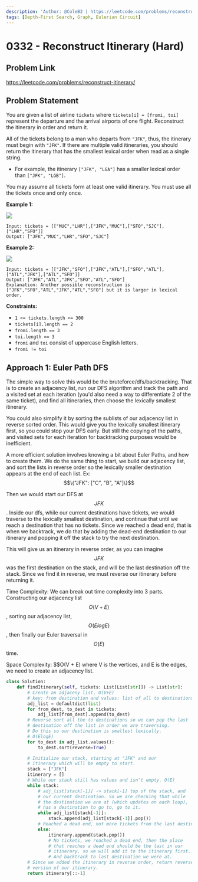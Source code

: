 ```yaml
---
description: 'Author: @ColeB2 | https://leetcode.com/problems/reconstruct-itinerary/'
tags: [Depth-First Search, Graph, Eulerian Circuit]
---
```


# 0332 - Reconstruct Itinerary (Hard)

## Problem Link

https://leetcode.com/problems/reconstruct-itinerary/

## Problem Statement

You are given a list of airline `tickets` where `tickets[i] = [fromi, toi]` represent the departure and the arrival airports of one flight. Reconstruct the itinerary in order and return it.

All of the tickets belong to a man who departs from `"JFK"`, thus, the itinerary must begin with `"JFK"`. If there are multiple valid itineraries, you should return the itinerary that has the smallest lexical order when read as a single string.

- For example, the itinerary `["JFK", "LGA"]` has a smaller lexical order than `["JFK", "LGB"]`.

You may assume all tickets form at least one valid itinerary. You must use all the tickets once and only once.

**Example 1:**

![](https://assets.leetcode.com/uploads/2021/03/14/itinerary1-graph.jpg)

```
Input: tickets = [["MUC","LHR"],["JFK","MUC"],["SFO","SJC"],["LHR","SFO"]]
Output: ["JFK","MUC","LHR","SFO","SJC"]
```

**Example 2:**

![](https://assets.leetcode.com/uploads/2021/03/14/itinerary2-graph.jpg)

```
Input: tickets = [["JFK","SFO"],["JFK","ATL"],["SFO","ATL"],["ATL","JFK"],["ATL","SFO"]]
Output: ["JFK","ATL","JFK","SFO","ATL","SFO"]
Explanation: Another possible reconstruction is ["JFK","SFO","ATL","JFK","ATL","SFO"] but it is larger in lexical order.
```

**Constraints:**

- `1 <= tickets.length <= 300`
- `tickets[i].length == 2`
- `fromi.length == 3`
- `toi.length == 3`
- `fromi` and `toi` consist of uppercase English letters.
- `fromi != toi`

## Approach 1: Euler Path DFS

The simple way to solve this would be the bruteforce/dfs/backtracking. That is to create an adjacency list, run our DFS algorithm and track the path and a visited set at each iteration (you'd also need a way to differentiate 2 of the same ticket), and find all itineraries, then choose the lexically smallest itinerary.

You could also simplify it by sorting the sublists of our adjacency list in reverse sorted order. This would give you the lexically smallest itinerary first, so you could stop your DFS early. But still the copying of the paths, and visited sets for each iteration for backtracking purposes would be inefficient.

A more efficient solution involves knowing a bit about Euler Paths, and how to create them. We do the same thing to start, we build our adjacency list, and sort the lists in reverse order so the lexically smaller destination appears at the end of each list. Ex: $$\{"JFK": ["C", "B", "A"]\}$$

Then we would start our DFS at $$JFK$$. Inside our dfs, while our current destinations have tickets, we would traverse to the lexically smallest destination, and continue that until we reach a destination that has no tickets. Since we reached a dead end, that is when we backtrack, we do that by adding the dead-end destination to our itinerary and popping it off the stack to try the next destination.

This will give us an itinerary in reverse order, as you can imagine $$JFK$$ was the first destination on the stack, and will be the last destination off the stack. Since we find it in reverse, we must reverse our itinerary before returning it.

Time Complexity: We can break out time complexity into 3 parts. Constructing our adjacency list $$O(V + E)$$, sorting our adjacency list, $$O(ElogE)$$, then finally our Euler traversal in $$O(E)$$ time.

Space Complexity: $$O(V + E) where V is the vertices, and E is the edges, we need to create an adjacency list.

<Tabs>
<TabItem value="python" label="Python">
<SolutionAuthor name="@ColeB2"/>

```py
class Solution:
    def findItinerary(self, tickets: List[List[str]]) -> List[str]:
        # Create an adjaceny list. O(V+E)
        # key: from destination and values: list of all to destinations.
        adj_list = defaultdict(list)
        for from_dest, to_dest in tickets:
            adj_list[from_dest].append(to_dest)
        # Reverse sort all the to destinations so we can pop the last
        # destination off the list in order we are traversing.
        # Do this so our destination is smallest lexically.
        # O(ElogE)
        for to_dest in adj_list.values():
            to_dest.sort(reverse=True)

        # Initialize our stack, starting at "JFK" and our
        # itinerary which will be empty to start.
        stack = ["JFK"]
        itinerary = []
        # While our stack still has values and isn't empty. O(E)
        while stack:
            # adj_list[stack[-1]] -> stack[-1] top of the stack, and
            # our current destination. So we are checking that while
            # the destination we are at (which updates on each loop),
            # has a destination to go to, go to it.
            while adj_list[stack[-1]]:
                stack.append(adj_list[stack[-1]].pop())
            # Reached a dead end, not more tickets from the last destination.
            else:
                itinerary.append(stack.pop())
                # No tickets, we reached a dead end, then the place
                # that reaches a dead end should be the last in our
                # itinerary, so we will add it to the itinerary first.
                # And backtrack to last destination we were at.
        # Since we added the itinerary in reverse order, return reversed
        # version of our itinerary.
        return itinerary[::-1]
```

</TabItem>
</Tabs>
